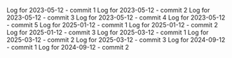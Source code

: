 Log for 2023-05-12 - commit 1
Log for 2023-05-12 - commit 2
Log for 2023-05-12 - commit 3
Log for 2023-05-12 - commit 4
Log for 2023-05-12 - commit 5
Log for 2025-01-12 - commit 1
Log for 2025-01-12 - commit 2
Log for 2025-01-12 - commit 3
Log for 2025-03-12 - commit 1
Log for 2025-03-12 - commit 2
Log for 2025-03-12 - commit 3
Log for 2024-09-12 - commit 1
Log for 2024-09-12 - commit 2
